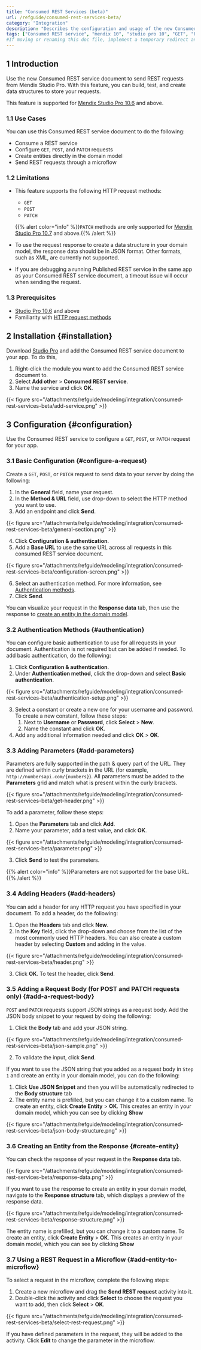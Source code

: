 ```yaml
---
title: "Consumed REST Services (beta)"
url: /refguide/consumed-rest-services-beta/
category: "Integration"
description: "Describes the configuration and usage of the new Consumed REST service document."
tags: ["Consumed REST service", "mendix 10", "studio pro 10", "GET", "POST", "new"]
#If moving or renaming this doc file, implement a temporary redirect and let the respective team know they should update the URL in the product. See Mapping to Products for more details. 
---
```


## 1 Introduction

Use the new Consumed REST service document to send REST requests from Mendix Studio Pro. With this feature, you can build, test, and create data structures to store your requests. 

This feature is supported for [Mendix Studio Pro 10.6](/releasenotes/studio-pro/10.6/) and above.

### 1.1 Use Cases

You can use this Consumed REST service document to do the following:

* Consume a REST service
* Configure `GET`, `POST`, and `PATCH` requests
* Create entities directly in the domain model
* Send REST requests through a microflow

### 1.2 Limitations

* This feature supports the following HTTP request methods:
  * `GET`
  * `POST`
  * `PATCH`

  {{% alert color="info" %}}`PATCH` methods are only supported for [Mendix Studio Pro 10.7](/releasenotes/studio-pro/10.7/) and above.{{% /alert %}} 

* To use the request response to create a data structure in your domain model, the response data should be in JSON format. Other formats, such as XML, are currently not supported. 
* If you are debugging a running Published REST service in the same app as your Consumed REST service document, a timeout issue will occur when sending the request.

### 1.3 Prerequisites 

* [Studio Pro 10.6](/releasenotes/studio-pro/10.6/) and above
* Familiarity with [HTTP request methods]( https://www.w3schools.com/tags/ref_httpmethods.asp)

## 2 Installation {#installation}

Download [Studio Pro]( https://marketplace.mendix.com/link/studiopro/) and add the Consumed REST service document to your app. To do this, 

1. Right-click the module you want to add the Consumed REST service document to.
2. Select **Add other** > **Consumed REST service**. 
3. Name the service and click **OK**.

{{< figure src="/attachments/refguide/modeling/integration/consumed-rest-services-beta/add-service.png" >}}

## 3 Configuration {#configuration}

Use the Consumed REST service to configure a `GET`, `POST`, or `PATCH` request for your app. 

### 3.1 Basic Configuration {#configure-a-request}

Create a `GET`, `POST`, or `PATCH` request to send data to your server by doing the following:

1. In the **General** field, name your request. 
2. In the **Method & URL** field, use drop-down to select the HTTP method you want to use.
3. Add an endpoint and click **Send**.

{{< figure src="/attachments/refguide/modeling/integration/consumed-rest-services-beta/general-section.png" >}}

4. Click **Configuration & authentication**.
5. Add a **Base URL** to use the same URL across all requests in this consumed REST service document.

{{< figure src="/attachments/refguide/modeling/integration/consumed-rest-services-beta/configuration-screen.png" >}}

6. Select an authentication method. For more information, see [Authentication methods](#authentication).
7. Click **Send**. 

You can visualize your request in the **Response data** tab, then use the response to [create an entity in the domain model](#create-entity). 

### 3.2 Authentication Methods {#authentication}

You can configure basic authentication to use for all requests in your document. Authentication is not required but can be added if needed. To add basic authentication, do the following:

1. Click **Configuration & authentication**.
2. Under **Authentication method**, click the drop-down and select **Basic authentication**. 

{{< figure src="/attachments/refguide/modeling/integration/consumed-rest-services-beta/authentication-setup.png" >}}

3. Select a constant or create a new one for your username and password. To create a new constant, follow these steps:
   1. Next to **Username** or **Password**, click **Select** > **New**.
   2. Name the constant and click **OK**.
4. Add any additional information needed and click **OK** > **OK**.

### 3.3 Adding Parameters {#add-parameters}

Parameters are fully supported in the path & query part of the URL. They are defined within curly brackets in the URL (for example, `http://numbersapi.com/{numbers}`). All parameters must be added to the **Parameters** grid and match what is present within the curly brackets.

{{< figure src="/attachments/refguide/modeling/integration/consumed-rest-services-beta/get-header.png" >}}

To add a parameter, follow these steps:

1. Open the **Parameters** tab and click **Add**.
2. Name your parameter, add a test value, and click **OK**.

{{< figure src="/attachments/refguide/modeling/integration/consumed-rest-services-beta/parameter.png" >}}

3. Click **Send** to test the parameters. 

{{% alert color="info" %}}Parameters are not supported for the base URL.{{% /alert %}} 

### 3.4 Adding Headers {#add-headers}

You can add a header for any HTTP request you have specified in your document. To add a header, do the following:

1. Open the **Headers** tab and click **New**.
2. In the **Key** field, click the drop-down and choose from the list of the most commonly used HTTP headers. You can also create a custom header by selecting **Custom** and adding in the value. 

{{< figure src="/attachments/refguide/modeling/integration/consumed-rest-services-beta/header.png" >}}

3. Click **OK**. To test the header, click **Send**.  

### 3.5 Adding a Request Body (for POST and PATCH requests only) {#add-a-request-body}

`POST` and `PATCH` requests support JSON strings as a request body. Add the JSON body snippet to your request by doing the following:

1. Click the **Body** tab and add your JSON string.

{{< figure src="/attachments/refguide/modeling/integration/consumed-rest-services-beta/json-sample.png" >}}

2. To validate the input, click **Send**.

If you want to use the JSON string that you added as a request body in `Step 1` and create an entity in your domain model, you can do the following:

1. Click **Use JSON Snippet** and then you will be automatically redirected to the **Body structure** tab 
2. The entity name is prefilled, but you can change it to a custom name. To create an entity, click **Create Entity** > **OK**. This creates an entity in your domain model, which you can see by clicking **Show**

{{< figure src="/attachments/refguide/modeling/integration/consumed-rest-services-beta/json-body-structure.png" >}}

### 3.6 Creating an Entity from the Response {#create-entity}

You can check the response of your request in the **Response data** tab. 

{{< figure src="/attachments/refguide/modeling/integration/consumed-rest-services-beta/response-data.png" >}}

If you want to use the response to create an entity in your domain model, navigate to the **Response structure** tab, which displays a preview of the response data. 

{{< figure src="/attachments/refguide/modeling/integration/consumed-rest-services-beta/response-structure.png" >}}

The entity name is prefilled, but you can change it to a custom name. To create an entity, click **Create Entity** > **OK**. This creates an entity in your domain model, which you can see by clicking **Show**

### 3.7 Using a REST Request in a Microflow {#add-entity-to-microflow}

To select a request in the microflow, complete the following steps:

1. Create a new microflow and drag the **Send REST request** activity into it.
2. Double-click the activity and click **Select** to choose the request you want to add, then click **Select** > **OK**.

{{< figure src="/attachments/refguide/modeling/integration/consumed-rest-services-beta/select-rest-request.png" >}}

If you have defined parameters in the request, they will be added to the activity. Click **Edit** to change the parameter in the microflow.

